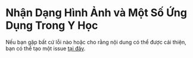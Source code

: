 # Nhận Dạng Hình Ảnh và Một Số Ứng Dụng Trong Y Học




Nếu bạn gặp bất cứ lỗi nào hoặc cho rằng nội dung có thể được cải thiện, bạn có thể tạo một issue [tại đây](https://github.com/hungtrannam/image_classification/issues).
